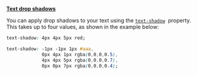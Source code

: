 [**Text drop shadows**](https://developer.mozilla.org/ko/docs/Learn/CSS/Styling_text/Fundamentals#text_drop_shadows)

You can apply drop shadows to your text using the [`text-shadow`](https://developer.mozilla.org/ko/docs/Web/CSS/text-shadow)  property. This takes up to four values, as shown in the example below:

```css
text-shadow: 4px 4px 5px red;

text-shadow: -1px -1px 1px #aaa,
             0px 4px 1px rgba(0,0,0,0.5),
             4px 4px 5px rgba(0,0,0,0.7),
             0px 0px 7px rgba(0,0,0,0.4);
```

